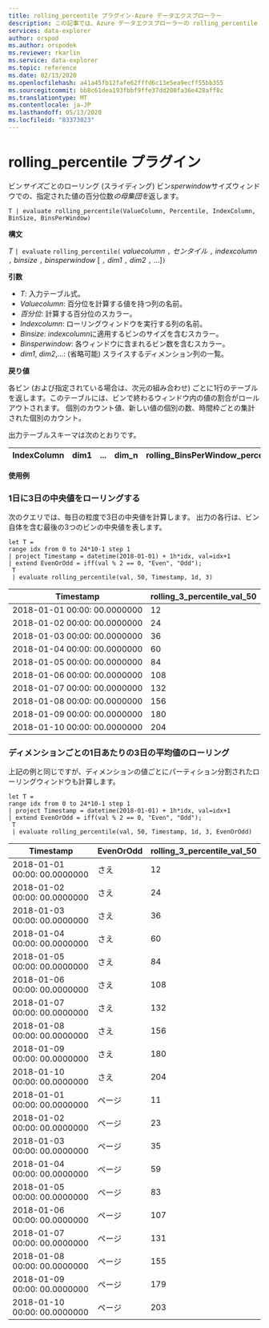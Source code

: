 ```yaml
---
title: rolling_percentile プラグイン-Azure データエクスプローラー
description: この記事では、Azure データエクスプローラーの rolling_percentile プラグインについて説明します。
services: data-explorer
author: orspod
ms.author: orspodek
ms.reviewer: rkarlin
ms.service: data-explorer
ms.topic: reference
ms.date: 02/13/2020
ms.openlocfilehash: a41a45fb12fafe62fffd6c13e5ea9ecff55bb355
ms.sourcegitcommit: bb8c61dea193fbbf9ffe37dd200fa36e428aff8c
ms.translationtype: MT
ms.contentlocale: ja-JP
ms.lasthandoff: 05/13/2020
ms.locfileid: "83373023"
---
```

# <a name="rolling_percentile-plugin"></a>rolling_percentile プラグイン

ビン*サイズ*ごとのローリング (スライディング) ビン*sperwindow*サイズウィンドウでの、指定された値の百分位数*の母集団を*返します。

```kusto
T | evaluate rolling_percentile(ValueColumn, Percentile, IndexColumn, BinSize, BinsPerWindow)
```

**構文**

*T* `| evaluate` `rolling_percentile(` *valuecolumn* `,` *センタイル* `,` *indexcolumn* `,` *binsize* `,` *binsperwindow* [ `,` *dim1* `,` *dim2* `,` ...]`)`

**引数**

* *T*: 入力テーブル式。
* *Valuecolumn*: 百分位を計算する値を持つ列の名前。 
* *百分位*: 計算する百分位のスカラー。
* *Indexcolumn*: ローリングウィンドウを実行する列の名前。
* *Binsize*: *indexcolumn*に適用するビンのサイズを含むスカラー。
* *Binsperwindow*: 各ウィンドウに含まれるビン数を含むスカラー。
* *dim1*, *dim2*,...: (省略可能) スライスするディメンション列の一覧。

**戻り値**

各ビン (および指定されている場合は、次元の組み合わせ) ごとに1行のテーブルを返します。このテーブルには、ビンで終わるウィンドウ内の値の割合がロールアウトされます。 個別のカウント値、新しい値の個別の数、時間枠ごとの集計された個別のカウント。

出力テーブルスキーマは次のとおりです。


|IndexColumn|dim1|...|dim_n|rolling_BinsPerWindow_percentile_ValueColumn_Pct
|---|---|---|---|---|


**使用例**

### <a name="rolling-3-day-median-value-per-day"></a>1日に3日の中央値をローリングする 

次のクエリでは、毎日の粒度で3日の中央値を計算します。 出力の各行は、ビン自体を含む最後の3つのビンの中央値を表します。

<!-- csl: https://help.kusto.windows.net:443/Samples -->
```kusto
let T = 
range idx from 0 to 24*10-1 step 1
| project Timestamp = datetime(2018-01-01) + 1h*idx, val=idx+1
| extend EvenOrOdd = iff(val % 2 == 0, "Even", "Odd");
 T  
 | evaluate rolling_percentile(val, 50, Timestamp, 1d, 3)
```

|Timestamp|rolling_3_percentile_val_50|
|---|---|
|2018-01-01 00:00: 00.0000000|   12|
|2018-01-02 00:00: 00.0000000|   24|
|2018-01-03 00:00: 00.0000000|   36|
|2018-01-04 00:00: 00.0000000|   60|
|2018-01-05 00:00: 00.0000000|   84|
|2018-01-06 00:00: 00.0000000|   108|
|2018-01-07 00:00: 00.0000000|   132|
|2018-01-08 00:00: 00.0000000|   156|
|2018-01-09 00:00: 00.0000000|   180|
|2018-01-10 00:00: 00.0000000|   204|

### <a name="rolling-3-day-median-value-per-day-by-dimension"></a>ディメンションごとの1日あたりの3日の平均値のローリング

上記の例と同じですが、ディメンションの値ごとにパーティション分割されたローリングウィンドウも計算します。

<!-- csl: https://help.kusto.windows.net:443/Samples -->
```kusto
let T = 
range idx from 0 to 24*10-1 step 1
| project Timestamp = datetime(2018-01-01) + 1h*idx, val=idx+1
| extend EvenOrOdd = iff(val % 2 == 0, "Even", "Odd");
 T  
 | evaluate rolling_percentile(val, 50, Timestamp, 1d, 3, EvenOrOdd)
```

|Timestamp| EvenOrOdd|  rolling_3_percentile_val_50|
|---|---|---|
|2018-01-01 00:00: 00.0000000|   さえ|   12|
|2018-01-02 00:00: 00.0000000|   さえ|   24|
|2018-01-03 00:00: 00.0000000|   さえ|   36|
|2018-01-04 00:00: 00.0000000|   さえ|   60|
|2018-01-05 00:00: 00.0000000|   さえ|   84|
|2018-01-06 00:00: 00.0000000|   さえ|   108|
|2018-01-07 00:00: 00.0000000|   さえ|   132|
|2018-01-08 00:00: 00.0000000|   さえ|   156|
|2018-01-09 00:00: 00.0000000|   さえ|   180|
|2018-01-10 00:00: 00.0000000|   さえ|   204|
|2018-01-01 00:00: 00.0000000|   ページ|    11|
|2018-01-02 00:00: 00.0000000|   ページ|    23|
|2018-01-03 00:00: 00.0000000|   ページ|    35|
|2018-01-04 00:00: 00.0000000|   ページ|    59|
|2018-01-05 00:00: 00.0000000|   ページ|    83|
|2018-01-06 00:00: 00.0000000|   ページ|    107|
|2018-01-07 00:00: 00.0000000|   ページ|    131|
|2018-01-08 00:00: 00.0000000|   ページ|    155|
|2018-01-09 00:00: 00.0000000|   ページ|    179|
|2018-01-10 00:00: 00.0000000|   ページ|    203|
